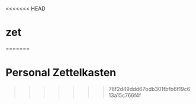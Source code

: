 <<<<<<< HEAD
# zet
=======
# Personal Zettelkasten
>>>>>>> 76f2d49ddd67bdb301fbfb6f19c613a15c766f4f
